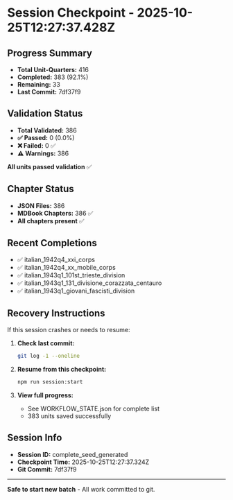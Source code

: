 # Session Checkpoint - 2025-10-25T12:27:37.428Z

## Progress Summary

- **Total Unit-Quarters:** 416
- **Completed:** 383 (92.1%)
- **Remaining:** 33
- **Last Commit:** 7df37f9

## Validation Status

- **Total Validated:** 386
- **✅ Passed:** 0 (0.0%)
- **❌ Failed:** 0 ✅
- **⚠️ Warnings:** 386

**All units passed validation** ✅

## Chapter Status

- **JSON Files:** 386
- **MDBook Chapters:** 386 ✅
- **All chapters present** ✅

## Recent Completions

- ✅ italian_1942q4_xxi_corps
- ✅ italian_1942q4_xx_mobile_corps
- ✅ italian_1943q1_101st_trieste_division
- ✅ italian_1943q1_131_divisione_corazzata_centauro
- ✅ italian_1943q1_giovani_fascisti_division

## Recovery Instructions

If this session crashes or needs to resume:

1. **Check last commit:**
   ```bash
   git log -1 --oneline
   ```

2. **Resume from this checkpoint:**
   ```bash
   npm run session:start
   ```

3. **View full progress:**
   - See WORKFLOW_STATE.json for complete list
   - 383 units saved successfully

## Session Info

- **Session ID:** complete_seed_generated
- **Checkpoint Time:** 2025-10-25T12:27:37.324Z
- **Git Commit:** 7df37f9

---

**Safe to start new batch** - All work committed to git.
